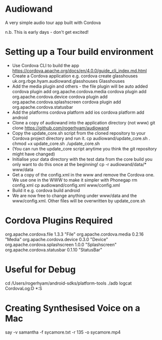 
Audiowand
=========

A very simple audio tour app built with Cordova

n.b. This is early days - don't get excited!

Setting up a Tour build environment
===================================

* Use Cordova CLI to build the app
        https://cordova.apache.org/docs/en/4.0.0/guide_cli_index.md.html
* Create a Cordova application e.g.
        cordova create glasshouses uk.org.rbge.hyam.audiowand.glasshouses Glasshouses
* Add the media plugin and others - the file plugin will be auto added
        cordova plugin add org.apache.cordova.media
        cordova plugin add org.apache.cordova.device
        cordova plugin add org.apache.cordova.splashscreen
        cordova plugin add org.apache.cordova.statusbar
* Add the platforms
        cordova platform add ios
        cordova platform add android
* Clone a copy of audiowand into the application directory (not www)
        git clone https://github.com/rogerhyam/audiowand
* Copy the update_core.sh script from the cloned repository to your Cordova project directory and run it.
    cp audiowand/update_core.sh .
    chmod +x update_core.sh
    ./update_core.sh
* (You can run the update_core script anytime you think the git repository might have changed)
* Initialise your data directory with the test data from the core build you only want to do this once at the beginning!
    cp -r audiowand/data/* www/data
* Get a copy of the config.xml in the www and remove the Cordova one. We use one in the WWW to make it simpler with Phonegap 
    rm config.xml
    cp audiowand/config.xml www/config.xml
* Build it e.g.
    cordova build android
* We are now free to change anything under www/data and the www/config.xml. Other files will be overwritten by update_core.sh
    


Cordova Plugins Required
========================
org.apache.cordova.file 1.3.3 "File"
org.apache.cordova.media 0.2.16 "Media"
org.apache.cordova.device 0.3.0 "Device"
org.apache.cordova.splashscreen 1.0.0 "Splashscreen"
org.apache.cordova.statusbar 0.1.10 "StatusBar"

Useful for Debug
================
cd /Users/rogerhyam/android-sdks/platform-tools
./adb  logcat CordovaLog:D *:S


Creating Synthesised Voice on a Mac
===================================
 
say -v samantha -f sycamore.txt -r 135 -o sycamore.mp4


